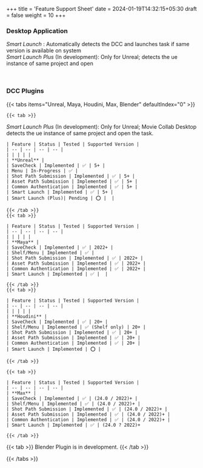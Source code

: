 +++
title = 'Feature Support Sheet'
date = 2024-01-19T14:32:15+05:30
draft = false
weight = 10
+++

### Desktop Application
*Smart Launch* : Automatically detects the DCC and launches task if same version is available on system\
*Smart Launch Plus* (In development): Only for Unreal; detects the ue instance of same project and open 


<br>


### DCC Plugins

{{< tabs items="Unreal, Maya, Houdini, Max, Blender" defaultIndex="0" >}}

    {{< tab >}}
  *Smart Launch Plus* (In development): Only for Unreal; Movie Collab Desktop detects the ue instance of same project and open the task.

    | Feature | Status | Tested | Supported Version |
    | -- | -- | -- | -- |
    | | | | |
    | **Unreal** |
    | SaveCheck | Implemented | ✅ | 5+ |
    | Menu | In-Progress | ✅ |
    | Shot Path Submission | Implemented | ✅ | 5+ |
    | Asset Path Submission | Implemented | ✅ | 5+ |
    | Common Authentication | Implemented | ✅ | 5+ |
    | Smart Launch | Implemented | ✅ | 5+ |
    | Smart Launch (Plus)| Pending | ⭕ |  |

    {{< /tab >}}
    {{< tab >}}

    | Feature | Status | Tested | Supported Version |
    | -- | -- | -- | -- |
    | | | | |
    | **Maya** |
    | SaveCheck | Implemented | ✅ | 2022+ |
    | Shelf/Menu | Implemented | ✅ |
    | Shot Path Submission | Implemented | ✅ | 2022+ |
    | Asset Path Submission | Implemented | ✅ | 2022+ |
    | Common Authentication | Implemented | ✅ | 2022+ |
    | Smart Launch | Implemented | ✅ |  |
    
    {{< /tab >}}
    {{< tab >}}

    | Feature | Status | Tested | Supported Version |
    | -- | -- | -- | -- |
    | | | | |
    | **Houdini** |
    | SaveCheck | Implemented | ✅ | 20+ |
    | Shelf/Menu | Implemented | ✅ (Shelf only) | 20+ |
    | Shot Path Submission | Implemented | ✅ | 20+ |
    | Asset Path Submission | Implemented | ✅ | 20+ |
    | Common Authentication | Implemented | ✅ | 20+ |
    | Smart Launch | Implemented | ⭕ | 

    {{< /tab >}}

    {{< tab >}}

    | Feature | Status | Tested | Supported Version |
    | -- | -- | -- | -- |
    | **Max** |
    | SaveCheck | Implemented | ✅ | (24.0 / 2022)+ |
    | Shelf/Menu | Implemented | ✅ | (24.0 / 2022)+ |
    | Shot Path Submission | Implemented | ✅ | (24.0 / 2022)+ |
    | Asset Path Submission | Implemented | ✅ | (24.0 / 2022)+ |
    | Common Authentication | Implemented | ✅ | (24.0 / 2022)+ |
    | Smart Launch | Implemented | ✅ | (24.0 ? 2022)+
  
    {{< /tab >}}
  
  {{< tab >}} Blender Plugin is in development.
  {{< /tab >}}

{{< /tabs >}}
